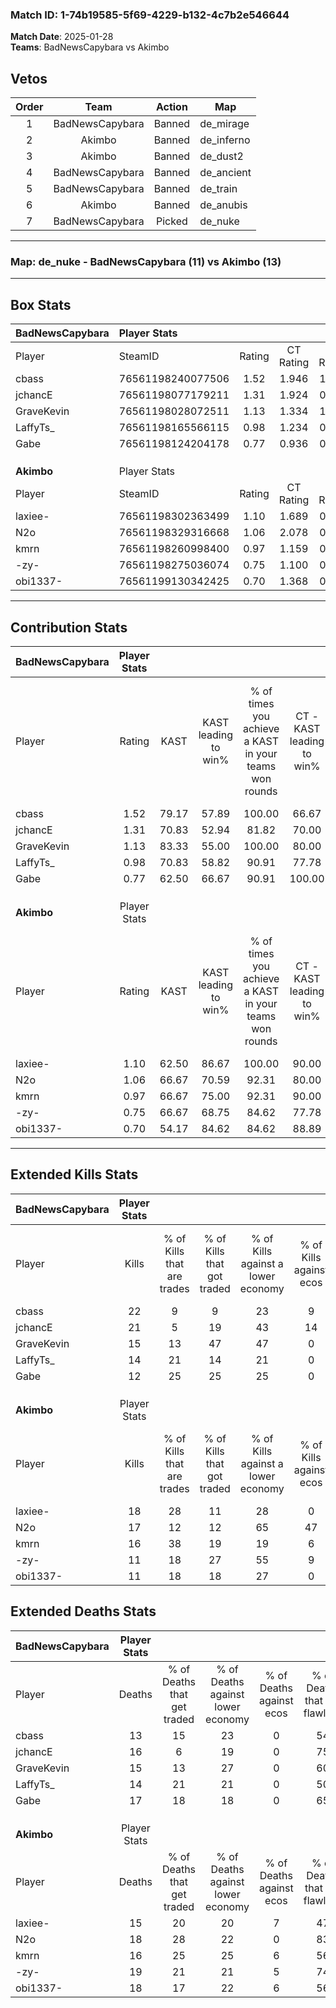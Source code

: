 ### Match ID: 1-74b19585-5f69-4229-b132-4c7b2e546644  
**Match Date**: 2025-01-28  
**Teams**: BadNewsCapybara vs Akimbo  

## Vetos  

| Order | Team | Action | Map |
| :---: | :--: | :----: | --- |
| 1 | BadNewsCapybara | Banned | de_mirage |
| 2 | Akimbo | Banned | de_inferno |
| 3 | Akimbo | Banned | de_dust2 |
| 4 | BadNewsCapybara | Banned | de_ancient |
| 5 | BadNewsCapybara | Banned | de_train |
| 6 | Akimbo | Banned | de_anubis |
| 7 | BadNewsCapybara | Picked | de_nuke |

---  

### **Map**: de_nuke - BadNewsCapybara (11) vs Akimbo (13)  
---  

## Box Stats  

| **BadNewsCapybara** | Player Stats      |        |           |          |       |       |       |         |        |      |     |
| :- | :- | :-: | :-: | :-: | :-: | :-: | :-: | :-: | :-: | :-: | :-: |
| Player              | SteamID           | Rating | CT Rating | T Rating | KAST  |  ADR  | Kills | Assists | Deaths | K/D  | HS% |
| cbass               | 76561198240077506 |  1.52  |   1.946   |  1.181   | 79.17 | 109.8 |  22   |    6    |   13   | 1.69 | 63  |
| jchancE             | 76561198077179211 |  1.31  |   1.924   |  0.741   | 70.83 | 91.8  |  21   |    9    |   16   | 1.31 | 47  |
| GraveKevin          | 76561198028072511 |  1.13  |   1.334   |  1.086   | 83.33 | 72.5  |  15   |    5    |   15   | 1.00 | 73  |
| LaffyTs_            | 76561198165566115 |  0.98  |   1.234   |  0.858   | 70.83 | 64.9  |  14   |    0    |   14   | 1.00 | 57  |
| Gabe                | 76561198124204178 |  0.77  |   0.936   |  0.729   | 62.50 | 55.3  |  12   |    4    |   17   | 0.71 | 75  |
|                     |                   |        |           |          |       |       |       |         |        |      |     |
|                     |                   |        |           |          |       |       |       |         |        |      |     |
|                     |                   |        |           |          |       |       |       |         |        |      |     |
| **Akimbo**          | Player Stats      |        |           |          |       |       |       |         |        |      |     |
| Player              | SteamID           | Rating | CT Rating | T Rating | KAST  |  ADR  | Kills | Assists | Deaths | K/D  | HS% |
| laxiee-             | 76561198302363499 |  1.10  |   1.689   |  0.640   | 62.50 | 80.3  |  18   |    2    |   15   | 1.20 | 61  |
| N2o                 | 76561198329316668 |  1.06  |   2.078   |  0.503   | 66.67 | 84.0  |  17   |    8    |   18   | 0.94 | 41  |
| kmrn                | 76561198260998400 |  0.97  |   1.159   |  0.961   | 66.67 | 58.8  |  16   |    3    |   16   | 1.00 | 62  |
| -zy-                | 76561198275036074 |  0.75  |   1.100   |  0.574   | 66.67 | 62.6  |  11   |    6    |   19   | 0.58 | 54  |
| obi1337-            | 76561199130342425 |  0.70  |   1.368   |  0.170   | 54.17 | 67.3  |  11   |    8    |   18   | 0.61 | 45  |
---  

## Contribution Stats  

| **BadNewsCapybara** | Player Stats |       |                      |                                                        |                           |                                                             |                          |                                                            |
| :- | :-: | :-: | :-: | :-: | :-: | :-: | :-: | :-: |
| Player              |    Rating    | KAST  | KAST leading to win% | % of times you achieve a KAST in your teams won rounds | CT - KAST leading to win% | CT - % of times you achieve a KAST in your teams won rounds | T - KAST leading to win% | T - % of times you achieve a KAST in your teams won rounds |
| cbass               |     1.52     | 79.17 |        57.89         |                         100.00                         |           66.67           |                           100.00                            |          42.86           |                           100.00                           |
| jchancE             |     1.31     | 70.83 |        52.94         |                         81.82                          |           70.00           |                            87.50                            |          28.57           |                           66.67                            |
| GraveKevin          |     1.13     | 83.33 |        55.00         |                         100.00                         |           80.00           |                           100.00                            |          30.00           |                           100.00                           |
| LaffyTs_            |     0.98     | 70.83 |        58.82         |                         90.91                          |           77.78           |                            87.50                            |          37.50           |                           100.00                           |
| Gabe                |     0.77     | 62.50 |        66.67         |                         90.91                          |          100.00           |                            87.50                            |          37.50           |                           100.00                           |
|                     |              |       |                      |                                                        |                           |                                                             |                          |                                                            |
|                     |              |       |                      |                                                        |                           |                                                             |                          |                                                            |
|                     |              |       |                      |                                                        |                           |                                                             |                          |                                                            |
| **Akimbo**          | Player Stats |       |                      |                                                        |                           |                                                             |                          |                                                            |
| Player              |    Rating    | KAST  | KAST leading to win% | % of times you achieve a KAST in your teams won rounds | CT - KAST leading to win% | CT - % of times you achieve a KAST in your teams won rounds | T - KAST leading to win% | T - % of times you achieve a KAST in your teams won rounds |
| laxiee-             |     1.10     | 62.50 |        86.67         |                         100.00                         |           90.00           |                           100.00                            |          80.00           |                           100.00                           |
| N2o                 |     1.06     | 66.67 |        70.59         |                         92.31                          |           80.00           |                            88.89                            |          57.14           |                           100.00                           |
| kmrn                |     0.97     | 66.67 |        75.00         |                         92.31                          |           90.00           |                           100.00                            |          50.00           |                           75.00                            |
| -zy-                |     0.75     | 66.67 |        68.75         |                         84.62                          |           77.78           |                            77.78                            |          57.14           |                           100.00                           |
| obi1337-            |     0.70     | 54.17 |        84.62         |                         84.62                          |           88.89           |                            88.89                            |          75.00           |                           75.00                            |
---  

## Extended Kills Stats  

| **BadNewsCapybara** | Player Stats |                            |                            |                                    |                         |                              |                                 |                                       |                    |           |
| :- | :-: | :-: | :-: | :-: | :-: | :-: | :-: | :-: | :-: | :-: |
| Player              |    Kills     | % of Kills that are trades | % of Kills that got traded | % of Kills against a lower economy | % of Kills against ecos | % of Kills that are flawless | % of Kills that are close duels | % of Kills that are assisted by flash | Pistol Round Kills | AWP Kills |
| cbass               |      22      |             9              |             9              |                 23                 |            9            |              64              |                5                |                  18                   |         2          |     0     |
| jchancE             |      21      |             5              |             19             |                 43                 |           14            |              81              |                5                |                   0                   |         0          |     8     |
| GraveKevin          |      15      |             13             |             47             |                 47                 |            0            |              73              |                7                |                   0                   |         1          |     0     |
| LaffyTs_            |      14      |             21             |             14             |                 21                 |            0            |              29              |               21                |                   7                   |         2          |     0     |
| Gabe                |      12      |             25             |             25             |                 25                 |            0            |              67              |                0                |                   0                   |         5          |     0     |
|                     |              |                            |                            |                                    |                         |                              |                                 |                                       |                    |           |
|                     |              |                            |                            |                                    |                         |                              |                                 |                                       |                    |           |
|                     |              |                            |                            |                                    |                         |                              |                                 |                                       |                    |           |
| **Akimbo**          | Player Stats |                            |                            |                                    |                         |                              |                                 |                                       |                    |           |
| Player              |    Kills     | % of Kills that are trades | % of Kills that got traded | % of Kills against a lower economy | % of Kills against ecos | % of Kills that are flawless | % of Kills that are close duels | % of Kills that are assisted by flash | Pistol Round Kills | AWP Kills |
| laxiee-             |      18      |             28             |             11             |                 28                 |            0            |              67              |               11                |                  17                   |         0          |     0     |
| N2o                 |      17      |             12             |             12             |                 65                 |           47            |              76              |                6                |                   0                   |         0          |    10     |
| kmrn                |      16      |             38             |             19             |                 19                 |            6            |              69              |               13                |                   6                   |         0          |     0     |
| -zy-                |      11      |             18             |             27             |                 55                 |            9            |              55              |                9                |                   0                   |         2          |     0     |
| obi1337-            |      11      |             18             |             18             |                 27                 |            0            |              36              |                9                |                   0                   |         1          |     0     |
## Extended Deaths Stats  

| **BadNewsCapybara** | Player Stats |                             |                                   |                          |                               |                            |                           |               |
| :- | :-: | :-: | :-: | :-: | :-: | :-: | :-: | :-: |
| Player              |    Deaths    | % of Deaths that get traded | % of Deaths against lower economy | % of Deaths against ecos | % of Deaths that are flawless | % of Deaths that are close | % of Deaths while blinded | Deaths to AWP |
| cbass               |      13      |             15              |                23                 |            0             |              54               |             15             |             0             |       2       |
| jchancE             |      16      |              6              |                19                 |            0             |              75               |             6              |             6             |       2       |
| GraveKevin          |      15      |             13              |                27                 |            0             |              60               |             7              |             7             |       2       |
| LaffyTs_            |      14      |             21              |                21                 |            0             |              50               |             14             |             7             |       2       |
| Gabe                |      17      |             18              |                18                 |            0             |              65               |             6              |             6             |       1       |
|                     |              |                             |                                   |                          |                               |                            |                           |               |
|                     |              |                             |                                   |                          |                               |                            |                           |               |
|                     |              |                             |                                   |                          |                               |                            |                           |               |
| **Akimbo**          | Player Stats |                             |                                   |                          |                               |                            |                           |               |
| Player              |    Deaths    | % of Deaths that get traded | % of Deaths against lower economy | % of Deaths against ecos | % of Deaths that are flawless | % of Deaths that are close | % of Deaths while blinded | Deaths to AWP |
| laxiee-             |      15      |             20              |                20                 |            7             |              47               |             0              |             0             |       1       |
| N2o                 |      18      |             28              |                22                 |            0             |              83               |             11             |             6             |       1       |
| kmrn                |      16      |             25              |                25                 |            6             |              56               |             0              |            13             |       2       |
| -zy-                |      19      |             21              |                21                 |            5             |              74               |             11             |             5             |       2       |
| obi1337-            |      18      |             17              |                22                 |            6             |              56               |             11             |             6             |       3       |
